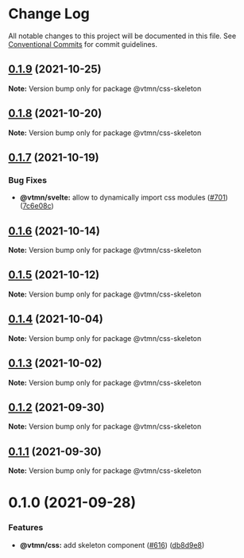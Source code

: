 # Change Log

All notable changes to this project will be documented in this file.
See [Conventional Commits](https://conventionalcommits.org) for commit guidelines.

## [0.1.9](https://github.com/Decathlon/vitamin-web/compare/@vtmn/css-skeleton@0.1.8...@vtmn/css-skeleton@0.1.9) (2021-10-25)

**Note:** Version bump only for package @vtmn/css-skeleton





## [0.1.8](https://github.com/Decathlon/vitamin-web/compare/@vtmn/css-skeleton@0.1.7...@vtmn/css-skeleton@0.1.8) (2021-10-20)

**Note:** Version bump only for package @vtmn/css-skeleton





## [0.1.7](https://github.com/Decathlon/vitamin-web/compare/@vtmn/css-skeleton@0.1.6...@vtmn/css-skeleton@0.1.7) (2021-10-19)


### Bug Fixes

* **@vtmn/svelte:** allow to dynamically import css modules ([#701](https://github.com/Decathlon/vitamin-web/issues/701)) ([7c6e08c](https://github.com/Decathlon/vitamin-web/commit/7c6e08c4f76aa32fe92f91d7979df73796ff66e7))





## [0.1.6](https://github.com/Decathlon/vitamin-web/compare/@vtmn/css-skeleton@0.1.5...@vtmn/css-skeleton@0.1.6) (2021-10-14)

**Note:** Version bump only for package @vtmn/css-skeleton





## [0.1.5](https://github.com/Decathlon/vitamin-web/compare/@vtmn/css-skeleton@0.1.4...@vtmn/css-skeleton@0.1.5) (2021-10-12)

**Note:** Version bump only for package @vtmn/css-skeleton





## [0.1.4](https://github.com/Decathlon/vitamin-web/compare/@vtmn/css-skeleton@0.1.3...@vtmn/css-skeleton@0.1.4) (2021-10-04)

**Note:** Version bump only for package @vtmn/css-skeleton





## [0.1.3](https://github.com/Decathlon/vitamin-web/compare/@vtmn/css-skeleton@0.1.2...@vtmn/css-skeleton@0.1.3) (2021-10-02)

**Note:** Version bump only for package @vtmn/css-skeleton





## [0.1.2](https://github.com/Decathlon/vitamin-web/compare/@vtmn/css-skeleton@0.1.1...@vtmn/css-skeleton@0.1.2) (2021-09-30)

**Note:** Version bump only for package @vtmn/css-skeleton





## [0.1.1](https://github.com/Decathlon/vitamin-web/compare/@vtmn/css-skeleton@0.1.0...@vtmn/css-skeleton@0.1.1) (2021-09-30)

**Note:** Version bump only for package @vtmn/css-skeleton





# 0.1.0 (2021-09-28)


### Features

* **@vtmn/css:** add skeleton component ([#616](https://github.com/Decathlon/vitamin-web/issues/616)) ([db8d9e8](https://github.com/Decathlon/vitamin-web/commit/db8d9e80eeb56aac8b3b5584b421244eb8588537))
